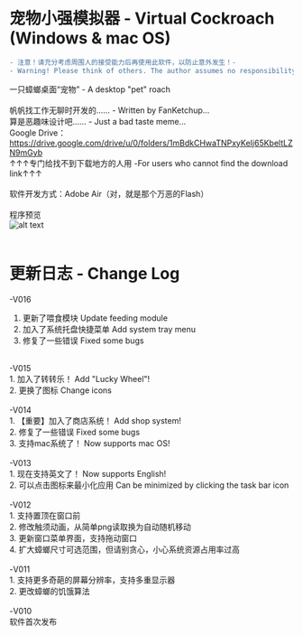 # 宠物小强模拟器 - Virtual Cockroach (Windows & mac OS)
```diff
- 注意！请充分考虑周围人的接受能力后再使用此软件，以防止意外发生！-
- Warning! Please think of others. The author assumes no responsibility for a damaged screen!-
```
一只蟑螂桌面“宠物” - A desktop "pet" roach <br/><br/>
帆帆找工作无聊时开发的…… - Written by FanKetchup...<br/>
算是恶趣味设计吧…… - Just a bad taste meme... <br/>
Google Drive：https://drive.google.com/drive/u/0/folders/1mBdkCHwaTNPxyKeIj65KbeltLZN9mGyb
<br/>↑↑↑专门给找不到下载地方的人用 -For users who cannot find the download link↑↑↑
<br/>
<br/>
软件开发方式：Adobe Air（对，就是那个万恶的Flash）
<br/>
<br/>程序预览<br/>
![alt text](https://github.com/FerryYoungFan/VirtualCockroach/blob/master/screenshot.png)
<br/><br/>
# 更新日志 - Change Log
-V016<br/>
1. 更新了喂食模块 Update feeding module<br/>
2. 加入了系统托盘快捷菜单 Add system tray menu<br/>
3. 修复了一些错误  Fixed some bugs <br/>
<br/>
-V015<br/>
1. 加入了转转乐！ Add "Lucky Wheel"!<br/>
2. 更换了图标  Change icons <br/>
<br/>
-V014<br/>
1. 【重要】加入了商店系统！ Add shop system!<br/>
2. 修复了一些错误  Fixed some bugs <br/>
3. 支持mac系统了！ Now supports mac OS!<br/>
<br/>
-V013<br/>
1. 现在支持英文了！ Now supports English!<br/>
2. 可以点击图标来最小化应用 Can be minimized by clicking the task bar icon <br/>
<br/>
-V012<br/>
1. 支持置顶在窗口前<br/>
2. 修改触须动画，从简单png读取换为自动随机移动<br/>
3. 更新窗口菜单界面，支持拖动窗口<br/>
4. 扩大蟑螂尺寸可选范围，但请别贪心，小心系统资源占用率过高<br/>
<br/>
-V011<br/>
1. 支持更多奇葩的屏幕分辨率，支持多重显示器<br/>
2. 更改蟑螂的饥饿算法<br/>
<br/>
-V010<br/>
软件首次发布<br/>
